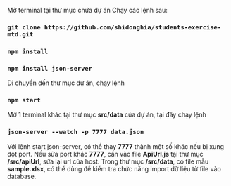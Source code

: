 Mở terminal tại thư mục chứa dự án
Chạy các lệnh sau: 
### `git clone https://github.com/shidonghia/students-exercise-mtd.git`
### `npm install`
### `npm install json-server`
Di chuyển đến thư mục dự án, chạy lệnh 
### `npm start`
Mở 1 terminal khác tại thư mục **src/data** của dự án, tại đây chạy lệnh 
### `json-server --watch -p 7777 data.json`

Với lệnh start json-server, có thể thay **7777** thành một số khác nếu bị xung đột port. Nếu sửa port khác **7777**, cần vào file **ApiUrl.js** tại thư mục **/src/apiUrl**, sửa lại url của host. Trong thư mục **/src/data**, có file mẫu **sample.xlsx**, có thể dùng để kiểm tra chức năng import dữ liệu từ file vào database.

